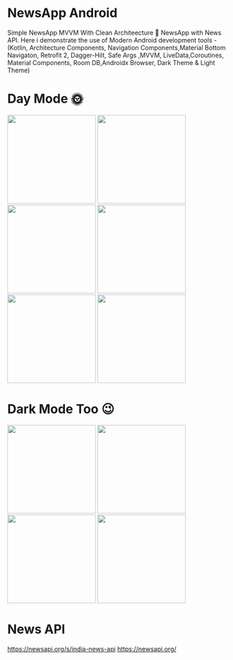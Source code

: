 # NewsApp Android
Simple NewsApp MVVM With Clean Architeecture
📰 NewsApp with News API. Here i demonstrate the use of Modern Android 
development tools - (Kotlin, Architecture Components,
Navigation Components,Material Bottom Navigaton,
Retrofit 2, Dagger-Hilt, Safe Args ,MVVM,
LiveData,Coroutines, Material Components, Room DB,Androidx Browser,
Dark Theme & Light Theme)

# Day Mode 🌞
<p float="left">

 <img src="https://user-images.githubusercontent.com/25154589/125150215-cb0f8e80-e15b-11eb-8d4d-8ca52d552bb4.png" width="200" />

 <img src="https://user-images.githubusercontent.com/25154589/125150182-8126a880-e15b-11eb-9853-ea6945aaac88.png" width="200" />

 <img src="https://user-images.githubusercontent.com/25154589/125150189-9bf91d00-e15b-11eb-8eb7-1675acde26d0.png" width="200" />
 
 <img src="https://user-images.githubusercontent.com/25154589/125150207-bcc17280-e15b-11eb-8e56-c8a3463e112b.png" width="200" />
 
 <img src="https://user-images.githubusercontent.com/25154589/125150226-e2e71280-e15b-11eb-8bb2-b6202724eba1.png" width="200" />
 
 <img src="https://user-images.githubusercontent.com/25154589/124357983-cae33080-dc3b-11eb-9a1b-97ae39c41af4.png" width="200" />
 
</p>

# Dark Mode Too 😉
<p float="left">
 
  <img src="https://user-images.githubusercontent.com/25154589/124371504-fc8de300-dc9f-11eb-9cbe-52bcdf6dc3fb.png" width="200" />
 
  <img src="https://user-images.githubusercontent.com/25154589/125150291-59841000-e15c-11eb-9818-43685ed8b8f9.png" width="200" />

  <img src="https://user-images.githubusercontent.com/25154589/124359624-675d0100-dc43-11eb-93ad-4e9103ef6c55.png" width="200" />
 
  <img src="https://user-images.githubusercontent.com/25154589/125150309-6dc80d00-e15c-11eb-82fc-2758993aeecb.png" width="200" />

 </p>
 
 # News API
 https://newsapi.org/s/india-news-api
 https://newsapi.org/




